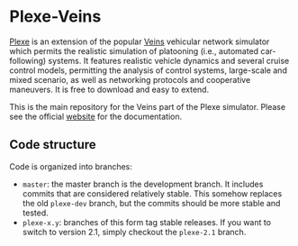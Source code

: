 Plexe-Veins
===========

[Plexe](http://plexe.car2x.org) is an extension of the popular [Veins](http://veins.car2x.org) vehicular network simulator which permits the realistic simulation of platooning (i.e., automated car-following) systems. It features realistic vehicle dynamics and several cruise control models, permitting the analysis of control systems, large-scale and mixed scenario, as well as networking protocols and cooperative maneuvers. It is free to download and easy to extend.

This is the main repository for the Veins part of the Plexe simulator. Please see the official [website](http://plexe.car2x.org) for the documentation.

Code structure
--------------

Code is organized into branches:

* `master`: the master branch is the development branch. It includes commits that are considered relatively stable. This somehow replaces the old `plexe-dev` branch, but the commits should be more stable and tested.
* `plexe-x.y`: branches of this form tag stable releases. If you want to switch to version 2.1, simply checkout the `plexe-2.1` branch.

